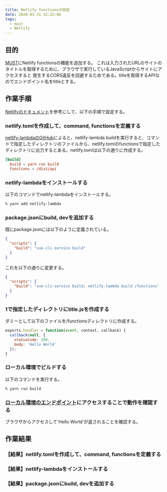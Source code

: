 ```yaml
---
title: Netlify functionsの設定
date: 2020-03-21 22:22:06
tags:
  - must
  - Netlify
---
```


## 目的

[MUST](https://must-kubotama.netlify.com/)にNetlify functionsの機能を追加する。
これは入力されたURLのサイトのタイトルを取得するために、ブラウザで実行しているJavaScriptからサイトにアクセスすると
発生するCORS違反を回避するためである。titleを取得するAPIなのでエンドポイント名をtitleとする。

## 作業手順

[Netlifyのドキュメント](https://docs.netlify.com/functions/configure-and-deploy/)を参考にして、以下の手順で設定する。

### netlify.tomlを作成して、command, functionsを定義する

[netlify-lambdaのGitHub](https://github.com/netlify/netlify-lambda)によると、netlify-lambda buildを実行すると、コマンドで指定したディレクトリのファイルから、netlify.tomlのfunctionsで指定したディレクトリに出力するとある。netlify.tomlは以下の通りに作成する。

```json:netlify.toml
[build]
  build = yarn run build
  functions = /dist/api
```

### netlify-lambdaをインストールする

以下のコマンドでnetlify-lambdaをインストールする。

```bash
% yarn add netlify-lambda
```

### package.jsonにbuild, devを追加する

既にpackage.jsonには以下のように定義されている。

```json:package.json
{
  "scripts": {
    "build": "vue-cli-service build"
  }
}
```

これを以下の通りに変更する。

```json:package.json
{
  "scripts": {
    "build": "vue-cli-service build; netlify-lambda build /functions"
  }
}
```

### 1で指定したディレクトリにtitle.jsを作成する

ダミーとして以下のファイルを/functionsディレクトリに作成する。

```title.js
exports.handler = function(event, context, callback) {
  callback(null, {
    statusCode: 200,
    body: 'Hello World'
  });
}
```

### ローカル環境でビルドする

以下のコマンドを実行する。

```bash
% yarn run build
```

### [ローカル環境のエンドポイント](http://localhost:9000/.netlify/functions/title)にアクセスすることで動作を確認する

ブラウザからアクセスして'Hello World'が返されることを確認する。

## 作業結果

### 【結果】netlify.tomlを作成して、command, functionsを定義する

### 【結果】netlify-lambdaをインストールする

### 【結果】package.jsonにbuild, devを追加する

